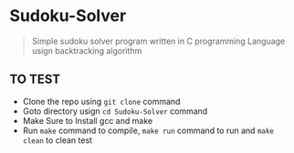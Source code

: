 # Sudoku-Solver

>Simple sudoku solver program written in C programming Language usign backtracking algorithm


## TO TEST
- Clone the repo using ```git clone``` command
- Goto directory usign ```cd Sudoku-Solver``` command
- Make Sure to Install gcc and make
- Run ```make``` command to compile, ```make run``` command to run and `make clean` to clean 
test